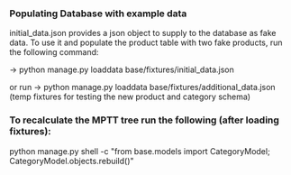 ### Populating Database with example data
initial_data.json provides a json object to supply to the database as fake
data. To use it and populate the product table with two fake products, run the
following command:

-> python manage.py loaddata base/fixtures/initial_data.json

or run -> python manage.py loaddata base/fixtures/additional_data.json (temp fixtures for testing the new product and category schema)

### To recalculate the MPTT tree run the following (after loading fixtures):
python manage.py shell -c "from base.models import CategoryModel; CategoryModel.objects.rebuild()"